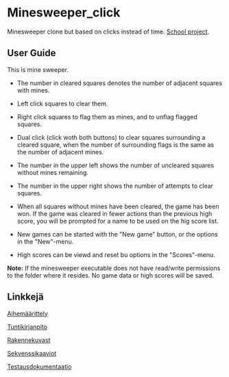 # Minesweeper_click
Minesweeper clone but based on clicks instead of time. [School project](https://github.com/javaLabra/Joululabra-2015).

## User Guide

This is mine sweeper.

* The number in cleared squares denotes the number of adjacent squares with mines.

* Left click squares to clear them.

* Right click squares to flag them as mines, and to unflag flagged squares.

* Dual click (click woth both buttons) to clear squares surrounding a cleared square, when the number of surrounding flags is the same as the number of adjacent mines.

* The number in the upper left shows the number of uncleared squares without mines remaining.

* The number in the upper right shows the number of attempts to clear squares.

* When all squares without mines have been cleared, the game has been won. If the game was cleared in fewer actions than the previous high score, you will be prompted for a name to be used on the hig score list.

* New games can be started with the "New game" button, or the options in the "New"-menu.

* High scores can be viewd and reset bu options in the "Scores"-menu.
 
**Note:** If the minesweeper executable does not have read/write permissions to the folder where it resides. No game data or high scores will be saved.

## Linkkejä

[Aihemäärittely](https://github.com/saskeli/Minesweeper_click/blob/master/dokumentointi/aiheenKuvausJaRakenne.md)

[Tuntikirjanpito](https://github.com/saskeli/Minesweeper_click/blob/master/dokumentointi/tuntikirjanpito.md)

[Rakennekuvast](https://github.com/saskeli/Minesweeper_click/blob/master/dokumentointi/Class_diagrams.md)

[Sekvenssikaaviot](https://github.com/saskeli/Minesweeper_click/blob/master/dokumentointi/Sequence_diagrams.md)

[Testausdokumentaatio](https://github.com/saskeli/Minesweeper_click/blob/master/dokumentointi/testing_documentation.md)
